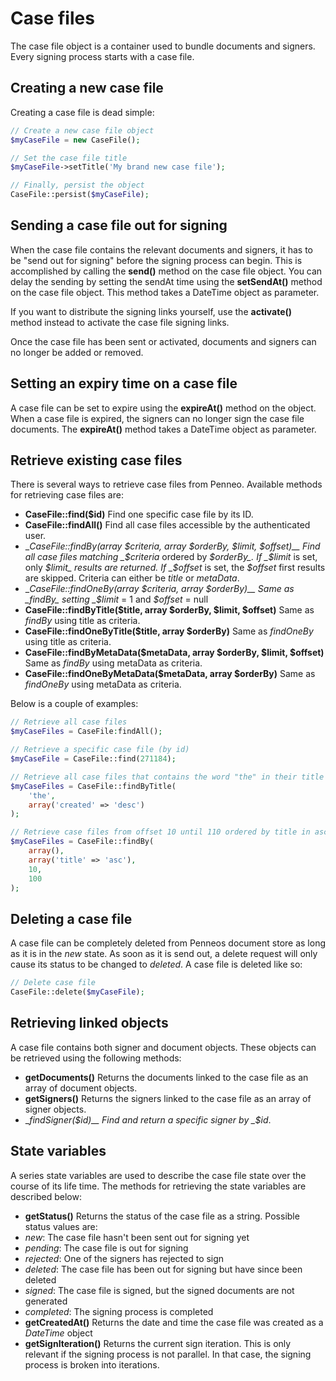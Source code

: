 # Case files
The case file object is a container used to bundle documents and signers. Every signing process starts with a case file.

## Creating a new case file
Creating a case file is dead simple: 

```php
// Create a new case file object
$myCaseFile = new CaseFile();

// Set the case file title
$myCaseFile->setTitle('My brand new case file');

// Finally, persist the object
CaseFile::persist($myCaseFile);
```

## Sending a case file out for signing
When the case file contains the relevant documents and signers, it has to be "send out for signing" before the signing process can begin. This is accomplished by calling the __send()__ method on the case file object.
You can delay the sending by setting the sendAt time using the __setSendAt()__ method on the case file object. This method takes a DateTime object as parameter.

If you want to distribute the signing links yourself, use the __activate()__ method instead to activate the case file signing links.

Once the case file has been sent or activated, documents and signers can no longer be added or removed.

## Setting an expiry time on a case file
A case file can be set to expire using the __expireAt()__ method on the object. When a case file is expired, the signers can no longer sign the case file documents. The __expireAt()__ method takes a DateTime object as parameter.

## Retrieve existing case files
There is several ways to retrieve case files from Penneo. Available methods for retrieving case files are:

* __CaseFile::find($id)__
Find one specific case file by its ID.
* __CaseFile::findAll()__
Find all case files accessible by the authenticated user.
* __CaseFile::findBy(array $criteria, array $orderBy, $limit, $offset)__
Find all case files matching _$criteria_ ordered by _$orderBy_. If _$limit_ is set, only _$limit_ results are returned. If _$offset_ is set, the _$offset_ first results are skipped.
Criteria can either be _title_ or _metaData_.
* __CaseFile::findOneBy(array $criteria, array $orderBy)__
Same as _findBy_ setting _$limit_ = 1 and _$offset_ = null
* __CaseFile::findByTitle($title, array $orderBy, $limit, $offset)__
Same as _findBy_ using title as criteria.
* __CaseFile::findOneByTitle($title, array $orderBy)__
Same as _findOneBy_ using title as criteria.
* __CaseFile::findByMetaData($metaData, array $orderBy, $limit, $offset)__
Same as _findBy_ using metaData as criteria.
* __CaseFile::findOneByMetaData($metaData, array $orderBy)__
Same as _findOneBy_ using metaData as criteria.

Below is a couple of examples:

```php
// Retrieve all case files
$myCaseFiles = CaseFile:findAll();

// Retrieve a specific case file (by id)
$myCaseFile = CaseFile::find(271184);

// Retrieve all case files that contains the word "the" in their title and sort descending on creation date
$myCaseFiles = CaseFile::findByTitle(
    'the',
    array('created' => 'desc')
);

// Retrieve case files from offset 10 until 110 ordered by title in ascending order
$myCaseFiles = CaseFile::findBy(
	array(),
	array('title' => 'asc'),
	10,
	100
);
```

## Deleting a case file
A case file can be completely deleted from Penneos document store as long as it is in the _new_ state. As soon as it is send out, a delete request will only cause its status to be changed to _deleted_. A case file is deleted like so:

```php
// Delete case file
CaseFile::delete($myCaseFile);
```

## Retrieving linked objects
A case file contains both signer and document objects. These objects can be retrieved using the following methods:

* __getDocuments()__
Returns the documents linked to the case file as an array of document objects.
* __getSigners()__
Returns the signers linked to the case file as an array of signer objects.
* __findSigner($id)__
Find and return a specific signer by _$id_.

## State variables
A series state variables are used to describe the case file state over the course of its life time. The methods for retrieving the state variables are described below:

* __getStatus()__
Returns the status of the case file as a string. Possible status values are:
 * _new_: The case file hasn't been sent out for signing yet
 * _pending_: The case file is out for signing
 * _rejected_: One of the signers has rejected to sign
 * _deleted_: The case file has been out for signing but have since been deleted
 * _signed_: The case file is signed, but the signed documents are not generated
 * _completed_: The signing process is completed
* __getCreatedAt()__
Returns the date and time the case file was created as a _DateTime_ object
* __getSignIteration()__
Returns the current sign iteration. This is only relevant if the signing process is not parallel. In that case, the signing process is broken into iterations.
